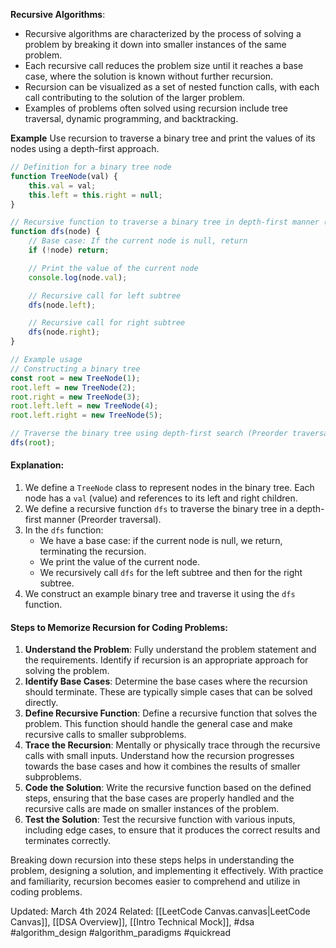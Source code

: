 **Recursive Algorithms**:

- Recursive algorithms are characterized by the process of solving a problem by breaking it down into smaller instances of the same problem.
- Each recursive call reduces the problem size until it reaches a base case, where the solution is known without further recursion.
- Recursion can be visualized as a set of nested function calls, with each call contributing to the solution of the larger problem.
- Examples of problems often solved using recursion include tree traversal, dynamic programming, and backtracking.

**Example**
Use recursion to traverse a binary tree and print the values of its nodes using a depth-first approach.

```js
// Definition for a binary tree node
function TreeNode(val) {
    this.val = val;
    this.left = this.right = null;
}

// Recursive function to traverse a binary tree in depth-first manner (Preorder traversal)
function dfs(node) {
    // Base case: If the current node is null, return
    if (!node) return;

    // Print the value of the current node
    console.log(node.val);

    // Recursive call for left subtree
    dfs(node.left);

    // Recursive call for right subtree
    dfs(node.right);
}

// Example usage
// Constructing a binary tree
const root = new TreeNode(1);
root.left = new TreeNode(2);
root.right = new TreeNode(3);
root.left.left = new TreeNode(4);
root.left.right = new TreeNode(5);

// Traverse the binary tree using depth-first search (Preorder traversal)
dfs(root);

```

#### Explanation:

1. We define a `TreeNode` class to represent nodes in the binary tree. Each node has a `val` (value) and references to its left and right children.
2. We define a recursive function `dfs` to traverse the binary tree in a depth-first manner (Preorder traversal).
3. In the `dfs` function:
    - We have a base case: if the current node is null, we return, terminating the recursion.
    - We print the value of the current node.
    - We recursively call `dfs` for the left subtree and then for the right subtree.
4. We construct an example binary tree and traverse it using the `dfs` function.

#### Steps to Memorize Recursion for Coding Problems:

1. **Understand the Problem**: Fully understand the problem statement and the requirements. Identify if recursion is an appropriate approach for solving the problem.
2. **Identify Base Cases**: Determine the base cases where the recursion should terminate. These are typically simple cases that can be solved directly.
3. **Define Recursive Function**: Define a recursive function that solves the problem. This function should handle the general case and make recursive calls to smaller subproblems.
4. **Trace the Recursion**: Mentally or physically trace through the recursive calls with small inputs. Understand how the recursion progresses towards the base cases and how it combines the results of smaller subproblems.
5. **Code the Solution**: Write the recursive function based on the defined steps, ensuring that the base cases are properly handled and the recursive calls are made on smaller instances of the problem.
6. **Test the Solution**: Test the recursive function with various inputs, including edge cases, to ensure that it produces the correct results and terminates correctly.

Breaking down recursion into these steps helps in understanding the problem, designing a solution, and implementing it effectively. With practice and familiarity, recursion becomes easier to comprehend and utilize in coding problems.

Updated: March 4th 2024
Related: [[LeetCode Canvas.canvas|LeetCode Canvas]], [[DSA Overview]], [[Intro Technical Mock]], #dsa #algorithm_design #algorithm_paradigms #quickread
